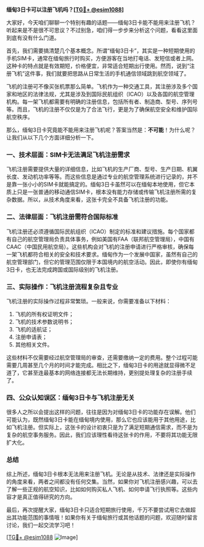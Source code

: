 **缅甸3日卡可以注册飞机吗？[[TG💪+ @esim1088](https://t.me/s/esim1088)]**

大家好，今天咱们聊聊一个特别有趣的话题——缅甸3日卡能不能用来注册飞机？听起来是不是很不可思议？不过别急，咱们得一步步来分析这个问题，看看这里面到底有没有什么门道。

首先，我们需要搞清楚几个基本概念。所谓“缅甸3日卡”，其实是一种短期使用的手机SIM卡，通常在缅甸旅行时购买，方便游客在当地打电话、发短信或者上网。这种卡的特点就是有效期短，价格便宜，非常适合短期出行使用。然而，说到“注册飞机”这件事，我们就要把思路从日常生活的手机通信领域跳到航空领域了。

飞机的注册可不像买张机票那么简单。飞机作为一种交通工具，其注册涉及多个国家和地区的法律法规，尤其是涉及到国际民航组织（ICAO）以及各国的航空管理机构。每一架飞机都需要有明确的注册信息，包括所有者、制造商、型号、序列号等。而且，飞机的注册不仅仅是为了合法飞行，更是为了确保航空安全和维护国际航空秩序。

那么，缅甸3日卡究竟能不能用来注册飞机呢？答案当然是：**不可能**！为什么呢？让我们从以下几个方面详细分析一下。

### 一、技术层面：SIM卡无法满足飞机注册需求

飞机注册需要提供大量的详细信息，比如飞机的生产厂商、型号、生产日期、机翼长度、发动机功率等等。而这些信息是通过专业的航空管理系统进行记录的，并不是靠一张小小的SIM卡就能搞定的。缅甸3日卡虽然可以在缅甸本地使用，但它本质上只是一张普通的移动通信SIM卡，根本没有能力存储或传输飞机注册所需的复杂数据。所以，从技术角度来看，这张卡完全不具备飞机注册的功能。

### 二、法律层面：飞机注册需符合国际标准

飞机注册还必须遵循国际民航组织（ICAO）制定的标准和建议措施。每个国家都有自己的航空管理局负责具体事务，例如美国有FAA（联邦航空管理局），中国有CAAC（中国民用航空局）。这些机构会对飞机的注册申请进行严格审核，确保每一架飞机都符合相关的安全和技术要求。缅甸作为一个发展中国家，虽然有自己的航空管理部门，但它的管理范围仅限于本国境内的航空活动。因此，即使你有缅甸3日卡，也无法完成跨国或国际级别的飞机注册。

### 三、实际操作：飞机注册流程复杂且专业

飞机注册的实际操作过程非常繁琐。一般来说，你需要准备以下材料：

1. 飞机的所有权证明文件；
2. 飞机的技术参数说明书；
3. 飞机的适航证；
4. 注册申请表；
5. 其他相关文件。

这些材料不仅需要经过航空管理局的审查，还需要缴纳一定的费用。整个过程可能需要几周甚至几个月的时间才能完成。相比之下，缅甸3日卡的用途就显得微不足道了，它甚至连最基本的网络连接都无法长期维持，更别提处理复杂的注册手续了。

### 四、公众认知误区：缅甸3日卡与飞机注册无关

很多人之所以会提出这样的问题，往往是因为对缅甸3日卡的功能存在误解。他们可能认为，既然缅甸3日卡能在缅甸境内使用，那么它也应该能用于其他用途，比如飞机注册。但实际上，这张卡的设计初衷只是为了满足短期通信需求，而不是为复杂的航空事务服务。因此，我们应该理性看待这张卡的作用，不要将其功能无限扩大化。

### 总结

综上所述，缅甸3日卡根本无法用来注册飞机。无论是从技术、法律还是实际操作的角度来看，两者之间都没有任何交集。当然，如果你对飞机注册感兴趣，可以去了解一些正规的航空知识，比如如何购买私人飞机、如何申请飞行执照等。这些内容才是真正值得研究的方向。

最后，再次提醒大家，缅甸3日卡只适合短期旅行使用，千万不要尝试用它去做超出其功能范围的事情哦！如果你有关于缅甸旅行或其他话题的问题，欢迎随时留言讨论，我们一起交流学习吧！

[[TG💪+ @esim1088](https://t.me/s/esim1088) ![Image](https://i.postimg.cc/4NQfJmqS/Snipaste-2025-05-13-00-14-12.png)]